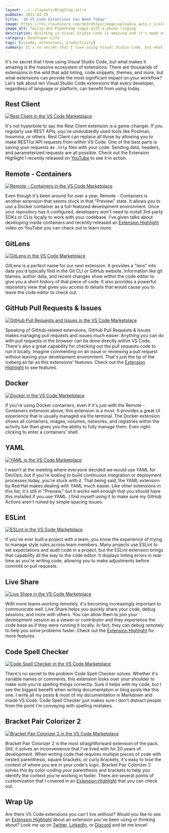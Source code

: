 ```yaml
---
layout: ../../layouts/BlogSlug.astro
pubDate: 2021-03-29
title: '10 VS Code Extensions You Need Today'
image: https://res.cloudinary.com/dk3rdh3yo/image/upload/w_auto,c_scale/v1669516284/blog/email-phone-call-transcripts-with-twilio-studio-and-pipedream/m_lxbxkr.png
image_alt: Twilio and Pipedream logos with a phone ringing
description: Building in Visual Studio Code is amazing and it's made even better by extensions. In this post, we talk about the top 10 VS Code extensions you should be using in 2021.
category: Developer Life
tags: [vscode, extensions, productivity]
summary: It's no secret that I love using Visual Studio Code, but what makes it amazing is the massive ecosystem of extensions. Let's talk about ten Visual Studio Code extensions that every developer, regardless of language or platform, can benefit from using today.
---
```


It's no secret that I love using Visual Studio Code, but what makes it amazing
is the massive ecosystem of extensions. There are thousands of extensions in the
wild that add linting, code snippets, themes, and more, but what extensions
can provide the most significant impact on your workflow? Let's talk about
ten Visual Studio Code extensions that every developer, regardless of language
or platform, can benefit from using today.

## Rest Client

[![Rest Client in the VS Code Marketplace](https://res.cloudinary.com/dk3rdh3yo/image/upload/v1649348237/blog/10-visual-studio-code-extensions-you-need-today/rest-client.png)](https://marketplace.visualstudio.com/items?itemName=humao.rest-client)

It's not hyperbole to say the Rest Client extension is a game-changer. If you
regularly use REST APIs, you've undoubtedly used tools like Postman, Insomnia, or
others. Rest Client can replace all those by allowing you to make RESTful API
requests from within VS Code. One of the best parts is saving your requests
as `.http` files with your code. Sending data, headers, and parameterized
requests are all possible. Check out the Extension Highlight I recently
released on [YouTube](https://youtu.be/CLfz_CDnSV4) to see it in action.

## Remote - Containers

[![Remote - Containers in the VS Code Marketplace](https://res.cloudinary.com/dk3rdh3yo/image/upload/v1649348237/blog/10-visual-studio-code-extensions-you-need-today/remote-containers.png)](https://marketplace.visualstudio.com/items?itemName=ms-vscode-remote.remote-containers)

Even though it's been around for over a year, Remote - Containers is another
extension that seems stuck in that "Preview" state. It allows you to use a
Docker container as a full-featured development environment. Once your repository
has it configured, developers won't need to install 3rd-party SDKs or CLIs
locally to work with your codebase. I've given talks about developing inside
containers and recently released an
[Extension Highlight](https://youtu.be/Yo4wKXlnLMc) video on YouTube you can
check out to learn more.

## GitLens

[![GitLens in the VS Code Marketplace](https://res.cloudinary.com/dk3rdh3yo/image/upload/v1649348237/blog/10-visual-studio-code-extensions-you-need-today/gitlens.png)](https://marketplace.visualstudio.com/items?itemName=eamodio.gitlens)

GitLens is a perfect name for our next extension. It provides a "lens" into data
you'd typically find in the Git CLI or GitHub website. Information like git
blames, author data, and recent changes show within the code editor to give
you a short history of that piece of code. It also provides a powerful
repository view that gives you access to details that would cause you
to leave the code editor to check out.

## GitHub Pull Requests & Issues

[![GitHub Pull Requests and Issues in the VS Code Marketplace](https://res.cloudinary.com/dk3rdh3yo/image/upload/v1649348237/blog/10-visual-studio-code-extensions-you-need-today/github-pr.png)](https://marketplace.visualstudio.com/items?itemName=GitHub.vscode-pull-request-github)

Speaking of GitHub-related extensions, GitHub Pull Requests & Issues makes
managing pull requests and issues much easier. Anything you can do with pull
requests in the browser can be done directly within VS Code. There's also
a great capability for checking out the pull requests code to run
it locally. Imagine commenting on an issue or reviewing a pull request
without leaving your development environment. That's just the tip of the
iceberg as far as this extensions' features. Check out the
[Extension Highlight](https://youtu.be/VWbHiXN3mno) to see features.

## Docker

[![Docker in the VS Code Marketplace](https://res.cloudinary.com/dk3rdh3yo/image/upload/v1649348237/blog/10-visual-studio-code-extensions-you-need-today/docker.png)](https://marketplace.visualstudio.com/items?itemName=ms-azuretools.vscode-docker)

If you're using Docker containers, even if it's just with the Remote -
Containers extension above, this extension is a must. It provides a great
UI experience that is usually managed via the terminal. The Docker extension
shows all containers, images, volumes, networks, and registries within the
activity bar then gives you the ability to fully manage them. Even
right-clicking to enter a containers' shell.

## YAML

[![YAML in the VS Code Marketplace](https://res.cloudinary.com/dk3rdh3yo/image/upload/v1649348237/blog/10-visual-studio-code-extensions-you-need-today/yaml.png)](https://marketplace.visualstudio.com/items?itemName=redhat.vscode-yaml)

I wasn't at the meeting where everyone decided we would use YAML for DevOps,
but if you're looking to build continuous integration or deployment processes
today, you're stuck with it. That being said, the YAML extension by Red Hat
makes dealing with YAML much easier. Like other extensions in this list, it's
still in "Preview," but it works well enough that you should have this
installed if you use YAML. I find myself using it to make sure my GitHub
Actions aren't ruined by simple spacing issues.

## ESLint

[![ESLint in the VS Code Marketplace](https://res.cloudinary.com/dk3rdh3yo/image/upload/v1649348237/blog/10-visual-studio-code-extensions-you-need-today/eslint.png)](https://marketplace.visualstudio.com/items?itemName=dbaeumer.vscode-eslint)

If you've ever built a project with a team, you know the experience of trying
to manage style rules across team members. Many projects use ESLint to set
expectations and audit code in a project, but the ESLint extension brings
that capability all the way to the code editor. It displays linting errors
in real-time as you're writing code, allowing you to make adjustments before
commits or pull requests.

## Live Share

[![Live Share in the VS Code Marketplace](https://res.cloudinary.com/dk3rdh3yo/image/upload/v1649348237/blog/10-visual-studio-code-extensions-you-need-today/live-share.png)](https://marketplace.visualstudio.com/items?itemName=MS-vsliveshare.vsliveshare)

With more teams working remotely, it's becoming increasingly important to
communicate well. Live Share helps you quickly share your code, debug
sessions, and more with others. You can allow them to join your development
session as a viewer or contributor and they experience the code base as
if they were running it locally. In fact, they can debug remotely to help
you solve problems faster. Check out the
[Extension Highlight](https://youtu.be/x53lUlTml5k) for more features.

## Code Spell Checker

[![Code Spell Checker in the VS Code Marketplace](https://res.cloudinary.com/dk3rdh3yo/image/upload/v1649348237/blog/10-visual-studio-code-extensions-you-need-today/code-spell-checker.png)](https://marketplace.visualstudio.com/items?itemName=streetsidesoftware.code-spell-checker)

There's no secret to the problem Code Spell Checker solves. Whether it's
variable names or comments, this extension looks over your shoulder to make
sure you're spelling things correctly. Sure it helps with my code, but I see
the biggest benefit when writing documentation or blog posts like this one. I
write all my posts &amp; most of my documentation in Markdown and inside VS
Code. Code Spell Checker just makes sure I don't distract people from the
point I'm conveying with spelling mistakes.

## Bracket Pair Colorizer 2

[![Bracket Pair Colorizer 2 in the VS Code Marketplace](https://res.cloudinary.com/dk3rdh3yo/image/upload/v1649348237/blog/10-visual-studio-code-extensions-you-need-today/bracket-pair-colorizer-2.png)](https://marketplace.visualstudio.com/items?itemName=CoenraadS.bracket-pair-colorizer-2)

Bracket Pair Colorizer 2 is the most straightforward extension of the
pack. Still, it solves an inconvenience that I've lived with for 20 years of
development. When writing code that requires multiple pieces of code with
nested parenthesis, square brackets, or curly brackets, it's easy to lose
the context of where you are in your code's logic.
Bracket Pair Colorizer 2 solves this by color-coding your parenthesis and
brackets to help you identify the context you're working in faster. There
are several points of customization that I covered in an
[Extension Highlight](https://youtu.be/p24vnBYWSQQ) that you can check out.

## Wrap Up

Are there VS Code extensions you can't live without? Would you like to see an
[Extension Highlight](https://youtube.com/baldbeardedbuilder) about an extension
you've been using or thinking about? Look me up on
[Twitter](https://twitter.com/michaeljolley),
[LinkedIn](https://www.linkedin.com/in/michaelwjolley/),
or [Discord](https://discord.gg/XSG7HJm) and let me know!
